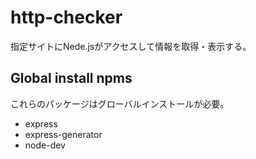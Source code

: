# http-checker

指定サイトにNede.jsがアクセスして情報を取得・表示する。

## Global install npms

これらのパッケージはグローバルインストールが必要。

- express
- express-generator
- node-dev

